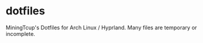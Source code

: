# dotfiles
MiningTcup's Dotfiles for Arch Linux / Hyprland. Many files are temporary or incomplete.
